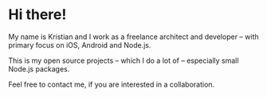 # Hi there!

My name is Kristian and I work as a freelance architect and developer – with primary focus on iOS, Android and Node.js.

This is my open source projects – which I do a lot of – especially small Node.js packages.

Feel free to contact me, if you are interested in a collaboration.

